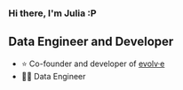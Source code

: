 ### Hi there, I'm Julia :P
## Data Engineer and Developer

- ⭐ Co-founder and developer of [evolv·e](https://github.com/e-llo/evolv-e) 
- 👩‍💻 Data Engineer

